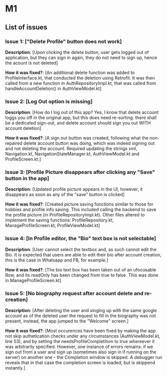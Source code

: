 # M1

## List of issues

### Issue 1: ["Delete Profile" button does not work]

**Description**: [Upon clicking the delete button, user gets logged out of application, but they can sign in again, they do not need to sign up, hence the acount is not deleted]

**How it was fixed?**: [An additional delete function was added to ProfileInterface.kt, that conducted the deletion using Retrofit. It was then called from a new function in AuthRepositoryImpl.kt, that was called from handleAccountDeletion() in AuthViewModel.kt]

### Issue 2: [Log Out option is missing]

**Description**: [How do I log out of this app? Yes, I know that delete account loggs you off in the original app, but this does need re-sorting: there shall be a dedicated sign-out, and delete account should sign you out WITH account deletion]

**How it was fixed?**: [A sign out button was created, following what the non-repaired delete account button was doing, which was indeed signing out and not deleting the account. Required updating the strings xml, Navigation.kt, NavigationStateManager.kt, AuthViewModel.kt and ProfileScreen.kt.]

### Issue 3: [Profile Picture disappears after clicking any "Save" button in the app]

**Description**: [Updated profile picture appears in the UI, however, it disappears as soon as any of the "save" button is clicked]

**How it was fixed?**: [Created picture saving functions similar to those for hobbies and profile info saving. This included calling the backend to save the profile picture (in ProfileRepositoryImpl.kt). Other files altered to implement the saving functions: ProfileRepository.kt, ManageProfileScreen.kt, ProfileViewModel.kt]

### Issue 4: [In Profile editor, the "Bio" text box is not selectable]

**Description**: [User cannot select the textbox and, as such cannot edit the Bio. It is expected that users are able to edit their bio after account creation, this is the case in Whatsapp and FB, for example.]

**How it was fixed?**: [The bio text box has been taken out of an ufocusable Row, and its readOnly has been changed from true to false. This was done in ManageProfileScreen.kt]

### Issue 5: [No biography request after account delete and re-creation]

**Description**: [After deleting the user and singing up with the same google account as of the deleted user the request to fill in the biography was not present, instead, the app jumped to the "Welcome" screen.]

**How it was fixed?**: [Most occurences have been fixed by making the app not skip authetication checks under any circumstances (AuthViewModel.kt, line 53), and by setting the needsProfileCompletition to true whereever it was arbitrarily specified.  However, one instance of errors remains: if we sign out from a user and sign up (sometimes also sign in if running on the server) on another one - the Completion window is skipped. A debugger run reveals that in that case the completion screen is loaded, but is skippend instantly.]
